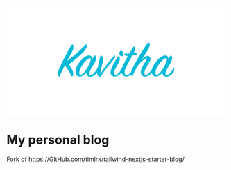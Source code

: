 ![kavitha-app-banner](/public/static/images/twitter-card.png)

# My personal blog

Fork of https://GitHub.com/timlrx/tailwind-nextjs-starter-blog/
